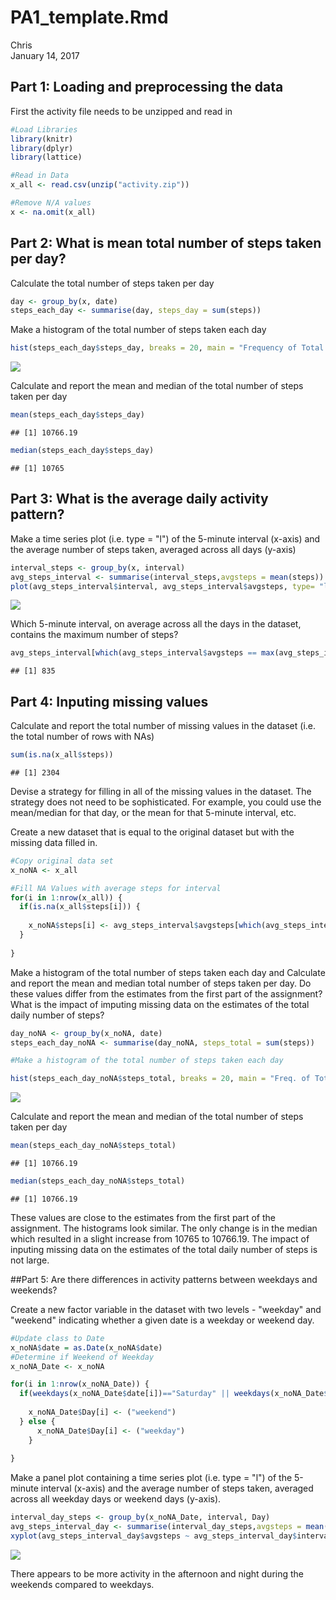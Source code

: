 # PA1_template.Rmd
Chris  
January 14, 2017  
 


## Part 1: Loading and preprocessing the data

First the activity file needs to be unzipped and read in


```r
#Load Libraries 
library(knitr)
library(dplyr)
library(lattice)

#Read in Data
x_all <- read.csv(unzip("activity.zip"))

#Remove N/A values
x <- na.omit(x_all)
```

## Part 2: What is mean total number of steps taken per day?

Calculate the total number of steps taken per day

```r
day <- group_by(x, date)
steps_each_day <- summarise(day, steps_day = sum(steps))
```

Make a histogram of the total number of steps taken each day

```r
hist(steps_each_day$steps_day, breaks = 20, main = "Frequency of Total Number of Steps Taken Each Day", xlab="Steps per Day")
```

![](PA1_template_files/figure-html/unnamed-chunk-3-1.png)<!-- -->

Calculate and report the mean and median of the total number of steps taken per day

```r
mean(steps_each_day$steps_day)
```

```
## [1] 10766.19
```

```r
median(steps_each_day$steps_day)
```

```
## [1] 10765
```



## Part 3: What is the average daily activity pattern?

Make a time series plot (i.e. type = "l") of the 5-minute interval (x-axis) and the average number of steps taken, averaged across all days (y-axis)

```r
interval_steps <- group_by(x, interval)
avg_steps_interval <- summarise(interval_steps,avgsteps = mean(steps))
plot(avg_steps_interval$interval, avg_steps_interval$avgsteps, type= "l", main = "Time Series plot of Intervals and Avg Steps Taken", xlab = "Interval", ylab= "Avg Steps")
```

![](PA1_template_files/figure-html/unnamed-chunk-5-1.png)<!-- -->

Which 5-minute interval, on average across all the days in the dataset, contains the maximum number of steps?

```r
avg_steps_interval[which(avg_steps_interval$avgsteps == max(avg_steps_interval$avgsteps)),]$interval
```

```
## [1] 835
```



## Part 4: Inputing missing values

Calculate and report the total number of missing values in the dataset (i.e. the total number of rows with NAs)

```r
sum(is.na(x_all$steps))
```

```
## [1] 2304
```

Devise a strategy for filling in all of the missing values in the dataset. The strategy does not need to be sophisticated. For example, you could use the mean/median for that day, or the mean for that 5-minute interval, etc.

Create a new dataset that is equal to the original dataset but with the missing data filled in.

```r
#Copy original data set
x_noNA <- x_all

#Fill NA Values with average steps for interval
for(i in 1:nrow(x_all)) {
  if(is.na(x_all$steps[i])) {
    
    x_noNA$steps[i] <- avg_steps_interval$avgsteps[which(avg_steps_interval$interval == x_all$interval[i])]
  }
     
}
```


Make a histogram of the total number of steps taken each day and Calculate and report the mean and median total number of steps taken per day. Do these values differ from the estimates from the first part of the assignment? What is the impact of imputing missing data on the estimates of the total daily number of steps?

```r
day_noNA <- group_by(x_noNA, date)
steps_each_day_noNA <- summarise(day_noNA, steps_total = sum(steps))

#Make a histogram of the total number of steps taken each day

hist(steps_each_day_noNA$steps_total, breaks = 20, main = "Freq. of Total Num. of Steps Taken Each Day with Missing Values", xlab="Steps per Day")
```

![](PA1_template_files/figure-html/unnamed-chunk-9-1.png)<!-- -->

Calculate and report the mean and median of the total number of steps taken per day

```r
mean(steps_each_day_noNA$steps_total)
```

```
## [1] 10766.19
```

```r
median(steps_each_day_noNA$steps_total)
```

```
## [1] 10766.19
```
These values are close to the estimates from the first part of the assignment. The histograms look similar. The only change is in the median which resulted in a slight increase from 10765 to 10766.19. The impact of inputing missing data on the estimates of the total daily number of steps is not large.



##Part 5: Are there differences in activity patterns between weekdays and weekends?

Create a new factor variable in the dataset with two levels - "weekday" and "weekend" indicating whether a given date is a weekday or weekend day.



```r
#Update class to Date
x_noNA$date = as.Date(x_noNA$date)
#Determine if Weekend of Weekday
x_noNA_Date <- x_noNA 

for(i in 1:nrow(x_noNA_Date)) {
  if(weekdays(x_noNA_Date$date[i])=="Saturday" || weekdays(x_noNA_Date$date[i])=="Sunday") {
     
    x_noNA_Date$Day[i] <- ("weekend")  
  } else {
      x_noNA_Date$Day[i] <- ("weekday")  
    }
     
}
```

Make a panel plot containing a time series plot (i.e. type = "l") of the 5-minute interval (x-axis) and the average number of steps taken, averaged across all weekday days or weekend days (y-axis).

```r
interval_day_steps <- group_by(x_noNA_Date, interval, Day)
avg_steps_interval_day <- summarise(interval_day_steps,avgsteps = mean(steps))
xyplot(avg_steps_interval_day$avgsteps ~ avg_steps_interval_day$interval | factor(avg_steps_interval_day$Day), type='l', layout=c(1,2), main = "Weekday vs Weekend Activity", xlab='Interval', ylab='Avg Steps')
```

![](PA1_template_files/figure-html/unnamed-chunk-12-1.png)<!-- -->

There appears to be more activity in the afternoon and night during the weekends compared to weekdays.
